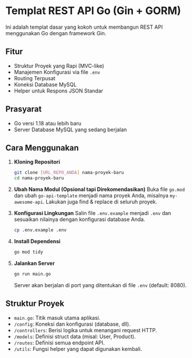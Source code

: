 # Templat REST API Go (Gin + GORM)

Ini adalah templat dasar yang kokoh untuk membangun REST API menggunakan Go dengan framework Gin.

## Fitur

-   Struktur Proyek yang Rapi (MVC-like)
-   Manajemen Konfigurasi via file `.env`
-   Routing Terpusat
-   Koneksi Database MySQL
-   Helper untuk Respons JSON Standar

## Prasyarat

-   Go versi 1.18 atau lebih baru
-   Server Database MySQL yang sedang berjalan

## Cara Menggunakan

1.  **Kloning Repositori**
    ```bash
    git clone [URL_REPO_ANDA] nama-proyek-baru
    cd nama-proyek-baru
    ```

2.  **Ubah Nama Modul (Opsional tapi Direkomendasikan)**
    Buka file `go.mod` dan ubah `go-api-template` menjadi nama proyek Anda, misalnya `my-awesome-api`. Lakukan juga find & replace di seluruh proyek.

3.  **Konfigurasi Lingkungan**
    Salin file `.env.example` menjadi `.env` dan sesuaikan nilainya dengan konfigurasi database Anda.
    ```bash
    cp .env.example .env
    ```

4.  **Install Dependensi**
    ```bash
    go mod tidy
    ```

5.  **Jalankan Server**
    ```bash
    go run main.go
    ```
    Server akan berjalan di port yang ditentukan di file `.env` (default: 8080).

## Struktur Proyek

-   `main.go`: Titik masuk utama aplikasi.
-   `/config`: Koneksi dan konfigurasi (database, dll).
-   `/controllers`: Berisi logika untuk menangani request HTTP.
-   `/models`: Definisi struct data (misal: User, Product).
-   `/routes`: Definisi semua endpoint API.
-   `/utils`: Fungsi helper yang dapat digunakan kembali.